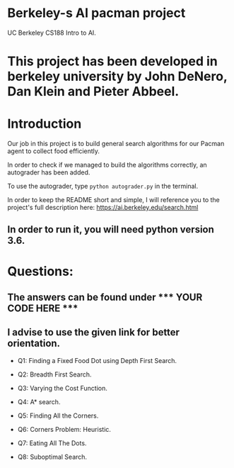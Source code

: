 # Berkeley-s AI pacman project
UC Berkeley CS188 Intro to AI.

# This project has been developed in berkeley university by John DeNero, Dan Klein and Pieter Abbeel.

# Introduction

Our job in this project is to build general search algorithms for our Pacman agent to collect food efficiently.

In order to check if we managed to build the algorithms correctly, an autograder has been added. 

To use the autograder, type `python autograder.py` in the terminal.

In order to keep the README short and simple, I will reference you to the project's full description here: https://ai.berkeley.edu/search.html

## In order to run it, you will need python version 3.6.

# Questions:


## The answers can be found under *** YOUR CODE HERE ***
## I advise to use the given link for better orientation.

* Q1: Finding a Fixed Food Dot using Depth First Search.

* Q2: Breadth First Search.

* Q3: Varying the Cost Function.

* Q4: A* search.

* Q5: Finding All the Corners.

* Q6: Corners Problem: Heuristic.

* Q7: Eating All The Dots.

* Q8: Suboptimal Search.

 




